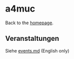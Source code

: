 # a4muc

Back to the <a href="https://github.com/2f183a4e64493af3f377f745eda50236/a4muc">homepage</a>.

## Veranstaltungen

Siehe <a href="https://github.com/2f183a4e64493af3f377f745eda50236/a4muc/blob/main/events.md">events.md</a> (English only)

